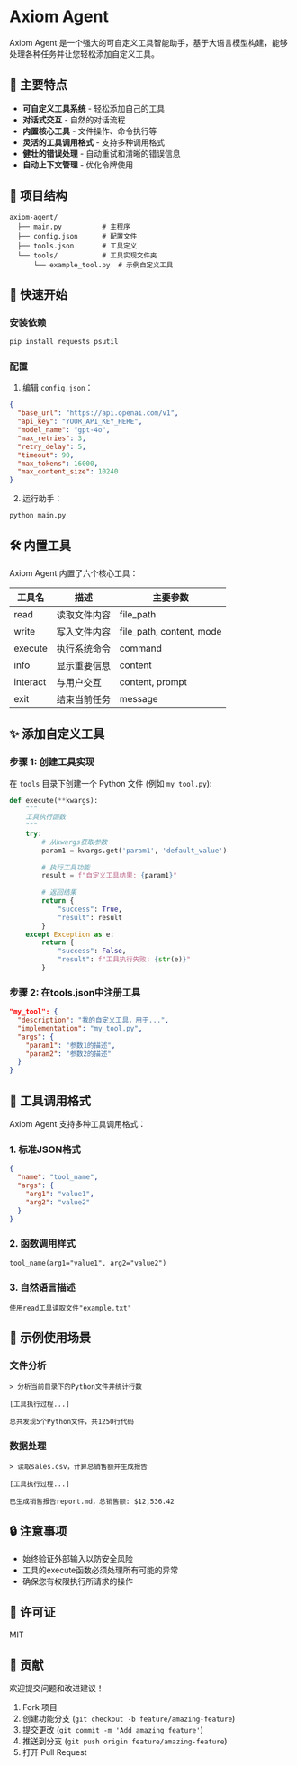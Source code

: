 
# Axiom Agent

Axiom Agent 是一个强大的可自定义工具智能助手，基于大语言模型构建，能够处理各种任务并让您轻松添加自定义工具。

## 🌟 主要特点

- **可自定义工具系统** - 轻松添加自己的工具
- **对话式交互** - 自然的对话流程
- **内置核心工具** - 文件操作、命令执行等
- **灵活的工具调用格式** - 支持多种调用格式
- **健壮的错误处理** - 自动重试和清晰的错误信息
- **自动上下文管理** - 优化令牌使用

## 📁 项目结构

```
axiom-agent/
  ├── main.py          # 主程序
  ├── config.json      # 配置文件
  ├── tools.json       # 工具定义
  └── tools/           # 工具实现文件夹
      └── example_tool.py  # 示例自定义工具
```

## 🚀 快速开始

### 安装依赖

```bash
pip install requests psutil
```

### 配置

1. 编辑 `config.json`：

```json
{
  "base_url": "https://api.openai.com/v1",
  "api_key": "YOUR_API_KEY_HERE",
  "model_name": "gpt-4o",
  "max_retries": 3,
  "retry_delay": 5,
  "timeout": 90,
  "max_tokens": 16000,
  "max_content_size": 10240
}
```

2. 运行助手：

```bash
python main.py
```

## 🛠️ 内置工具

Axiom Agent 内置了六个核心工具：

| 工具名 | 描述 | 主要参数 |
|-------|------|---------|
| read | 读取文件内容 | file_path |
| write | 写入文件内容 | file_path, content, mode |
| execute | 执行系统命令 | command |
| info | 显示重要信息 | content |
| interact | 与用户交互 | content, prompt |
| exit | 结束当前任务 | message |

## ✨ 添加自定义工具

### 步骤 1: 创建工具实现

在 `tools` 目录下创建一个 Python 文件 (例如 `my_tool.py`):

```python
def execute(**kwargs):
    """
    工具执行函数
    """
    try:
        # 从kwargs获取参数
        param1 = kwargs.get('param1', 'default_value')
        
        # 执行工具功能
        result = f"自定义工具结果: {param1}"
        
        # 返回结果
        return {
            "success": True,
            "result": result
        }
    except Exception as e:
        return {
            "success": False,
            "result": f"工具执行失败: {str(e)}"
        }
```

### 步骤 2: 在tools.json中注册工具

```json
"my_tool": {
  "description": "我的自定义工具，用于...",
  "implementation": "my_tool.py",
  "args": {
    "param1": "参数1的描述",
    "param2": "参数2的描述"
  }
}
```

## 🔄 工具调用格式

Axiom Agent 支持多种工具调用格式：

### 1. 标准JSON格式

```json
{
  "name": "tool_name",
  "args": {
    "arg1": "value1",
    "arg2": "value2"
  }
}
```

### 2. 函数调用样式

```
tool_name(arg1="value1", arg2="value2")
```

### 3. 自然语言描述

```
使用read工具读取文件"example.txt"
```

## 📝 示例使用场景

### 文件分析

```
> 分析当前目录下的Python文件并统计行数

[工具执行过程...]

总共发现5个Python文件，共1250行代码
```

### 数据处理

```
> 读取sales.csv，计算总销售额并生成报告

[工具执行过程...]

已生成销售报告report.md，总销售额: $12,536.42
```

## 🔒 注意事项

- 始终验证外部输入以防安全风险
- 工具的execute函数必须处理所有可能的异常
- 确保您有权限执行所请求的操作

## 📄 许可证

MIT

## 🙏 贡献

欢迎提交问题和改进建议！

1. Fork 项目
2. 创建功能分支 (`git checkout -b feature/amazing-feature`)
3. 提交更改 (`git commit -m 'Add amazing feature'`)
4. 推送到分支 (`git push origin feature/amazing-feature`)
5. 打开 Pull Request
